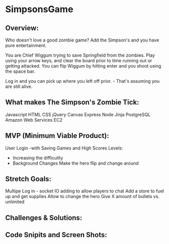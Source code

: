 # SimpsonsGame
<h2>Overview:</h2>
<p>Who doesn't love a good zombie game? Add the Simpson's and you have pure entertainment.

<p>You are Chief Wiggum trying to save Springfield from the zombies. Play using your arrow keys, and clear the board prior to time running out or getting attacked. You can flip Wiggum by hitting enter and you shoot using the space bar. 

Log in and you can pick up where you left off prior. - That's assuming you are still alive.

<h2>What makes The Simpson's Zombie Tick:</h2>

Javascript
HTML
CSS
jQuery
Canvas
Express
Node
Jinja
PostgreSQL
Amazon Web Services EC2



<h2>MVP (Minimum Viable Product):</h2>

User Login -with Saving Games and High Scores
Levels: 
  - Increasing the difficulity
  - Background Changes
Make the hero flip and change around


<h2>Stretch Goals:</h2>

Multipe Log in - socket IO adding to allow players to chat
Add a store to fuel up and get supplies
Allow to change the hero
Give X amount of bullets vs. unlimited


<h2>Challenges & Solutions:</h2>


<h2>Code Snipits and Screen Shots:</h2>



